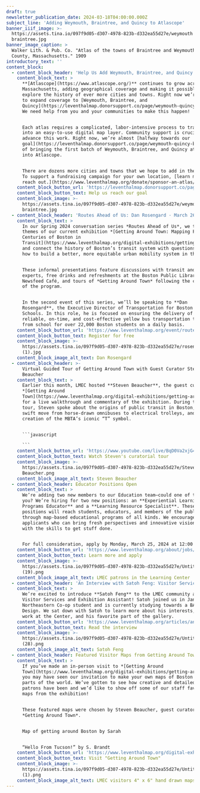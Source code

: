 ```yaml
---
draft: true
newsletter_publication_date: 2024-03-18T04:00:00.000Z
subject_line: 'Adding Weymouth, Braintree, and Quincy to Atlascope'
banner_iiif_image: >-
  https://assets.tina.io/097f9d05-d307-4978-823b-d332ea55d27e/weymouth
  braintree.jpg
banner_image_caption: >
  Walker Lith. & Pub. Co. "Atlas of the towns of Braintree and Weymouth, Norfolk
  County, Massachusetts." 1909
introductory_text: ''
content_block:
  - content_block_header: 'Help Us Add Weymouth, Braintree, and Quincy to Atlascope'
    content_block_text: >
      **[Atlascope](https://www.atlascope.org/)** continues to grow across
      Massachusetts, adding geographical coverage and making it possible to
      explore the history of ever more cities and towns. Right now we’re working
      to expand coverage to [Weymouth, Braintree, and
      Quincy](https://leventhalmap.donorsupport.co/page/weymouth-quincy-braintree).
      We need help from you and your communities to make this happen!


      Each atlas requires a complicated, labor-intensive process to transform it
      into an easy-to-use digital map layer. Community support is crucial to
      advance this work. Right now, we’re almost [halfway towards our
      goal](https://leventhalmap.donorsupport.co/page/weymouth-quincy-braintree)
      of bringing the first batch of Weymouth, Braintree, and Quincy atlases
      into Atlascope.


      There are dozens more cities and towns that we hope to add in the future.
      To support a fundraising campaign for your own location, [learn more and
      reach out.](https://www.leventhalmap.org/donate/sponsor-an-atlas/)
    content_block_button_url: 'https://leventhalmap.donorsupport.co/page/weymouth-quincy-braintree'
    content_block_button_text: Help us reach our goal
    content_block_image: >-
      https://assets.tina.io/097f9d05-d307-4978-823b-d332ea55d27e/weymouth
      braintree.jpg
  - content_block_header: 'Routes Ahead of Us: Dan Rosengard · March 26, 6 pm'
    content_block_text: >
      In our Spring 2024 conversation series *Routes Ahead of Us*, we take the
      themes of our current exhibition *[Getting Around Town: Mapping Four
      Centuries of Boston in
      Transit](https://www.leventhalmap.org/digital-exhibitions/getting-around-town/)*
      and connect the history of Boston’s transit system with questions about
      how to build a better, more equitable urban mobility system in the future.


      These informal presentations feature discussions with transit and mobility
      experts, free drinks and refreshments at the Boston Public Library’s
      Newsfeed Café, and tours of *Getting Around Town* following the conclusion
      of the program.


      In the second event of this series, we’ll be speaking to **Dan
      Rosengard**, the Executive Director of Transportation for Boston Public
      Schools. In this role, he is focused on ensuring the delivery of safe,
      reliable, on-time, and cost-effective yellow bus transportation to and
      from school for over 22,000 Boston students on a daily basis.
    content_block_button_url: 'https://www.leventhalmap.org/event/routes-ahead-rosengard/'
    content_block_button_text: Register for free
    content_block_image: >-
      https://assets.tina.io/097f9d05-d307-4978-823b-d332ea55d27e/rosengard-head-shot
      (1).jpg
    content_block_image_alt_text: Dan Rosengard
  - content_block_header: >-
      Virtual Guided Tour of Getting Around Town with Guest Curator Steven
      Beaucher
    content_block_text: >
      Earlier this month, LMEC hosted **Steven Beaucher**, the guest curator of
      *[Getting Around
      Town](https://www.leventhalmap.org/digital-exhibitions/getting-around-town/)*,
      for a live walkthrough and commentary of the exhibition. During the live
      tour, Steven spoke about the origins of public transit in Boston, the
      swift move from horse-drawn omnibuses to electrical trolleys, and the
      creation of the MBTA’s iconic “T” symbol.


      ```javascript

      ```
    content_block_button_url: 'https://www.youtube.com/live/BqD0Va2xjG4?feature=shared'
    content_block_button_text: Watch Steven's curatorial tour
    content_block_image: >-
      https://assets.tina.io/097f9d05-d307-4978-823b-d332ea55d27e/Steven
      Beaucher.png
    content_block_image_alt_text: Steven Beaucher
  - content_block_header: Educator Positions Open
    content_block_text: >
      We’re adding two new members to our Education team—could one of them be
      you? We’re hiring for two new positions: an **Experiential Learning &
      Programs Educator** and a **Learning Resource Specialist**. These new
      positions will reach students, educators, and members of the public
      through map-based educational programs of all kinds. We encourage
      applicants who can bring fresh perspectives and innovative visions coupled
      with the skills to get stuff done.


      For full consideration, apply by Monday, March 25, 2024 at 12:00 pm ET.
    content_block_button_url: 'https://www.leventhalmap.org/about/jobs/'
    content_block_button_text: Learn more and apply
    content_block_image: >-
      https://assets.tina.io/097f9d05-d307-4978-823b-d332ea55d27e/Untitled
      (19).png
    content_block_image_alt_text: LMEC patrons in the Learning Center
  - content_block_header: 'An Interview with Satoh Feng: Visitor Services and Exhibition Assistant'
    content_block_text: >
      We’re excited to introduce **Satoh Feng** to the LMEC community as our
      Visitor Services and Exhibition Assistant! Satoh joined us in January a
      Northeastern Co-op student and is currently studying towards a BA in
      Design. We sat down with Satoh to learn more about his interests, current
      work at the Center, and his favorite part of the gallery.
    content_block_button_url: 'https://www.leventhalmap.org/articles/an-interview-with-satoh-feng/'
    content_block_button_text: Read the interview
    content_block_image: >-
      https://assets.tina.io/097f9d05-d307-4978-823b-d332ea55d27e/Untitled
      (28).png
    content_block_image_alt_text: Satoh Feng
  - content_block_header: Featured Visitor Maps from Getting Around Town - Steven Beaucher
    content_block_text: >
      If you’ve made an in-person visit to *[Getting Around
      Town](https://www.leventhalmap.org/digital-exhibitions/getting-around-town/)*,
      you may have seen our invitation to make your own maps of Boston or other
      parts of the world. We’ve gotten to see how creative and detailed our
      patrons have been and we’d like to show off some of our staff favorite
      maps from the exhibition!


      These featured maps were chosen by Steven Beaucher, guest curator of
      *Getting Around Town*.


      Map of getting around Boston by Sarah


      “Hello From Tucson!” by S. Brandt
    content_block_button_url: 'https://www.leventhalmap.org/digital-exhibitions/getting-around-town/'
    content_block_button_text: Visit "Getting Around Town"
    content_block_image: >-
      https://assets.tina.io/097f9d05-d307-4978-823b-d332ea55d27e/Untitled (33)
      (1).png
    content_block_image_alt_text: LMEC visitors 4" x 6" hand drawn maps
---
```


